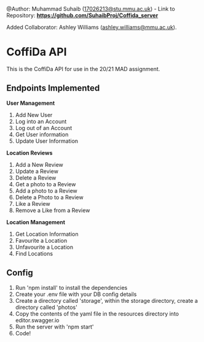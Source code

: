 @Author: Muhammad Suhaib (17026213@stu.mmu.ac.uk) -
    Link to Repository: **https://github.com/SuhaibProj/Coffida_server**

Added Collaborator: Ashley Williams (ashley.williams@mmu.ac.uk).


# CoffiDa API
This is the CoffiDa API for use in the 20/21 MAD assignment.

## Endpoints Implemented
**User Management**
1. Add New User
2. Log into an Account
3. Log out of an Account
4. Get User information
5. Update User Information

**Location Reviews**
1. Add a New Review
2. Update a Review
3. Delete a Review
4. Get a photo to a Review
5. Add a photo to a Review
6. Delete a Photo to a Review
7. Like a Review
8. Remove a Like from a Review

**Location Management**
1. Get Location Information
2. Favourite a Location
3. Unfavourite a Location
4. Find Locations

## Config
1. Run 'npm install' to install the dependencies
2. Create your .env file with your DB config details
3. Create a directory called 'storage', within the storage directory, create a directory called 'photos'
4. Copy the contents of the yaml file in the resources directory into editor.swagger.io
5. Run the server with 'npm start'
6. Code!


